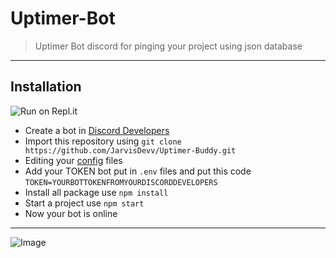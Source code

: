 # Uptimer-Bot
> Uptimer Bot discord for pinging your project using json database
<hr>

## Installation

![Run on Repl.it](https://repl.it/badge/github/JarvisDevv/Uptimer-Buddy)
- Create a bot in [Discord Developers](https://discord.com/developers/applications)
- Import this repository using `git clone https://github.com/JarvisDevv/Uptimer-Buddy.git`
- Editing your [config](https://github.com/JarvisDevv/Uptimer-Buddy/blob/main/Assets/Config/config.js) files
- Add your TOKEN bot put in `.env` files and put this code `TOKEN=YOURBOTTOKENFROMYOURDISCORDDEVELOPERS`
- Install all package use `npm install`
- Start a project use `npm start`
- Now your bot is online

<hr>

![Image](https://cdn.discordapp.com/attachments/1137591431419154554/1144261235030892724/image.png)
